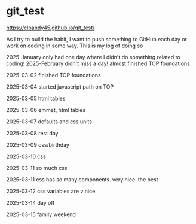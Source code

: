 # git_test

https://clbandy45.github.io/git_test/


As I try to build the habit, I want to push something to GitHub each day or work on coding in some way. This is my log of doing so

2025-January only had one day where I didn't do something related to coding!
2025-February didn't miss a day! almost finished TOP foundations

2025-03-02 finished TOP foundations

2025-03-04 started javascript path on TOP

2025-03-05 html tables

2025-03-06 emmet, html tables

2025-03-07 defaults and css units

2025-03-08 rest day

2025-03-09 css/birthday

2025-03-10 css

2025-03-11 so much css

2025-03-11 css has so many components. very nice. the best

2025-03-12 css variables are v nice

2025-03-14 day off

2025-03-15 family weekend